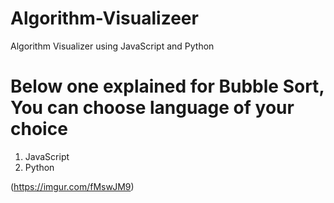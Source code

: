 # Algorithm-Visualizeer
Algorithm Visualizer using JavaScript and Python
# Below one explained for Bubble Sort, You can choose language of your choice
1. JavaScript
2. Python

(https://imgur.com/fMswJM9)
